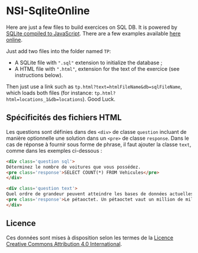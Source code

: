# NSI-SqliteOnline

Here are just a few files to build exercices on SQL DB. It is powered by [SQLite compiled to JavaScript](https://sql.js.org/).
There are a few examples available [here online](http://nsi.colbert.bzh/sql).

Just add two files into the folder named `TP`:

- A SQLite file with `".sql"` extension to initialize the database ;
- A HTML file with `".html"`, extension for the text of the exercice (see instructions below).

Then just use a link such as `tp.html?text=htmlFileName&db=sqlFileName`, which loads both files (for instance: `tp.html?html=locations_1&db=locations`). Good Luck.

## Spécificités des fichiers HTML

Les questions sont définies dans des `<div>` de classe `question` incluant de manière optionnelle une solution dans un `<pre>` de classe `response`. Dans le cas de réponse à fournir sous forme de phrase, il faut ajouter la classe `text`, comme dans les exemples ci-dessous :

```html
<div class='question sql'>
Déterminez le nombre de voitures que vous possédez.
<pre class='response'>SELECT COUNT(*) FROM Vehicules</pre>
</div>

<div class='question text'>
Quel ordre de grandeur peuvent atteindre les bases de données actuelles ?
<pre class='response'>Le pétaoctet. Un pétaoctet vaut un million de milliards d’octets.</pre>
</div>
```

## Licence
Ces données sont mises à disposition selon les termes de la [Licence Creative Commons Attribution 4.0 International](http://creativecommons.org/licenses/by/4.0/).
